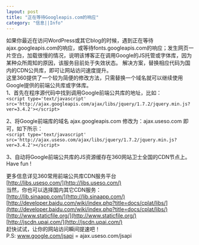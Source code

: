 ```yaml
---
layout: post
title: "正在等待Googleapis.com的响应"
category: "信息||Info"    
---
```

  如果你最近在访问WordPress或其它blog的时候，遇到正在等待ajax.googleapis.com的响应，或等待fonts.googleapis.com的响应；发生网页一片空白，加载很慢的情况，说明该博客正在调用Google的JS托管或字体库，因为某种众所周知的原因，该服务目前处于失效状态。
解决方案，替换相应代码为国内的CDN公共库，即可让网站访问速度提升。   <br/>
这里360提供了一个较为简便的修改方法，只需替换一个域名就可以继续使用Google提供的前端公共库或字体库。   <br/>
1、首先在程序源代码中找到调用Google前端公共库的地址，比如：   <br/>
  `` <script type='text/javascript' src='http://ajax.googleapis.com/ajax/libs/jquery/1.7.2/jquery.min.js?ver=3.4.2'></script> ``
    
    
2、将Google前端库的域名 ajax.googleapis.com 修改为：ajax.useso.com 即可，如下所示：   <br/>
  `` <script type='text/javascript' src='http://ajax.useso.com/ajax/libs/jquery/1.7.2/jquery.min.js?ver=3.4.2'></script> ``
    
    
3、自动将Google前端公共库的JS资源缓存在360网站卫士全国的CDN节点上。Have fun !
   
   
更多信息详见360常用前端公共库CDN服务平台   <br/>
 [http://libs.useso.com/](http://libs.useso.com/)   <br/>
当然，你也可以选择国内其它CDN服务：   <br/>
[http://lib.sinaapp.com/](http://lib.sinaapp.com/)   <br/>
[http://developer.baidu.com/wiki/index.php?title=docs/cplat/libs/](http://developer.baidu.com/wiki/index.php?title=docs/cplat/libs/)   <br/>
[http://www.staticfile.org/](http://www.staticfile.org/)   <br/>
[http://jscdn.upai.com/](http://jscdn.upai.com/)   <br/>
赶快试试，让你的网站访问瞬间提速吧！    
P.S: www.google.com/jsapi = ajax.useso.com/jsapi
